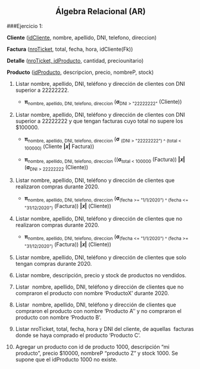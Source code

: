 <div>
<h2 align="center">Álgebra Relacional (AR)</h2>
</div>

###Ejercicio 1:

**Cliente** (<u>idCliente</u>, nombre, apellido, DNI, telefono, direccion)

**Factura** (<u>nroTicket</u>, total, fecha, hora, idCliente(Fk))

**Detalle** (<u>nroTicket, idProducto</u>, cantidad, preciounitario)

**Producto** (<u>idProducto</u>, descripcion, precio, nombreP, stock)


1. Listar nombre, apellido, DNI, teléfono y dirección de clientes con DNI superior a 22222222.

	- **π**<sub>nombre, apellido, DNI, telefono, direccion</sub> (**σ**<sub>DNI > "22222222"</sub> (Cliente))

2. Listar nombre, apellido, DNI, teléfono y dirección de clientes con DNI superior a 22222222 y que tengan facturas cuyo total no supere los $100000. 

	- **π**<sub>nombre, apellido, DNI, telefono, direccion</sub> (**σ** <sub>(DNI > "22222222") ^ (total < 100000)</sub> (Cliente **|𝑥|** Factura))
	
	- **π**<sub>nombre, apellido, DNI, telefono, direccion</sub> ((**σ**<sub>total < 100000</sub> (Factura)) **|𝑥|** (**σ**<sub>DNI > 22222222</sub> (Cliente))

3. Listar nombre, apellido, DNI, teléfono y dirección de clientes que realizaron compras durante 2020.
	- **π**<sub>nombre, apellido, DNI, telefono, direccion</sub> (**σ**<sub>(fecha >= "1/1/2020") ^ (fecha <= "31/12/2020")</sub> (Factura)) **|𝑥|** (Cliente))

4. Listar nombre, apellido, DNI, teléfono y dirección de clientes que no realizaron compras durante 2020.
	- **π**<sub>nombre, apellido, DNI, telefono, direccion</sub> (**σ**<sub>(fecha <= "1/1/2020") ^ (fecha >= "31/12/2020")</sub> (Factura)) **|𝑥|** (Cliente))

5. Listar nombre, apellido, DNI, teléfono y dirección de clientes que solo tengan compras durante 2020.

6. Listar nombre, descripción, precio y stock de productos no vendidos.

7. Listar  nombre, apellido, DNI, teléfono y dirección de clientes que no compraron el producto con nombre ‘ProductoX’ durante 2020.

8. Listar  nombre, apellido, DNI, teléfono y dirección de clientes que compraron el producto con nombre ‘Producto A’’ y no compraron el producto con nombre ‘Producto B’.

9. Listar nroTicket, total, fecha, hora y DNI del cliente, de aquellas  facturas donde se haya comprado el producto ‘Producto C’.

10. Agregar un producto con id de producto 1000, descripción “mi producto”, precio $10000, nombreP “producto Z” y stock 1000. Se supone que el idProducto 1000 no existe.




<u></u>
